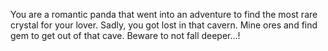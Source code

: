 You are a romantic panda that went into an adventure to find the most rare crystal for your lover.
Sadly, you got lost in that cavern.
Mine ores and find gem to get out of that cave.
Beware to not fall deeper...!